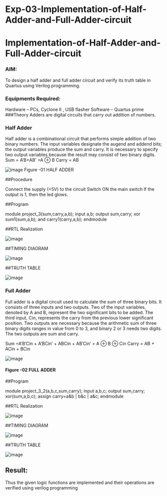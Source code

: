 # Exp-03-Implementation-of-Half-Adder-and-Full-Adder-circuit

# Implementation-of-Half-Adder-and-Full-Adder-circuit
### AIM:
To design a half adder and full adder circuit and verify its truth table in Quartus using Verilog programming.

### Equipments Required:
Hardware – PCs, Cyclone II , USB flasher
Software – Quartus prime
###Theory
Adders are digital circuits that carry out addition of numbers.

### Half Adder


Half adder is a combinational circuit that performs simple addition of two binary numbers. The input variables designate the augend and addend bits; the output variables produce the sum and carry. It is necessary to specify two output variables because the result may consist of two binary digits.
Sum = A’B+AB’ =A ⊕ B Carry = AB


![image](https://github.com/Presilla27/Exp-02-Implementation-of-Half-Adder-and-Full-Adder-circuit/assets/155127632/327cdfb7-5c08-41f3-aee3-8b6cd64af4d1)
Figure -01 HALF ADDER

##Procedure


Connect the supply (+5V) to the circuit Switch ON the main switch If the output is 1, then the led glows.

##Program


module project_3(sum,carry,a,b); 
input a,b; 
output sum,carry; 
xor sum1(sum,a,b); 
and carry1(carry,a,b); 
endmodule

##RTL Realization


![image](https://github.com/Presilla27/Exp-02-Implementation-of-Half-Adder-and-Full-Adder-circuit/assets/155127632/85ca17d0-a590-4eae-bc8f-97b2ce0e7446)

##TIMING DIAGRAM


![image](https://github.com/Presilla27/Exp-02-Implementation-of-Half-Adder-and-Full-Adder-circuit/assets/155127632/28d78992-5495-4365-9b5c-3105ca101647)

##TRUTH TABLE


![image](https://github.com/Presilla27/Exp-02-Implementation-of-Half-Adder-and-Full-Adder-circuit/assets/155127632/b0adab89-c17f-4955-a114-86a652ded90b)

### Full Adder


Full adder is a digital circuit used to calculate the sum of three binary bits. It consists of three inputs and two outputs. Two of the input variables, denoted by A and B, represent the two significant bits to be added. The third input, Cin, represents the carry from the previous lower significant position. Two outputs are necessary because the arithmetic sum of three binary digits ranges in value from 0 to 3, and binary 2 or 3 needs two digits. The two outputs are sum and carry.

Sum =A’B’Cin + A’BCin’ + ABCin + AB’Cin’ = A ⊕ B ⊕ Cin Carry = AB + ACin + BCin

![image](https://github.com/Presilla27/Exp-02-Implementation-of-Half-Adder-and-Full-Adder-circuit/assets/155127632/66973109-0211-42d8-a004-102bc9a210c1)

#### Figure -02 FULL ADDER 

##Program


module project_3_2(a,b,c,sum,carry);
input a,b,c;
output sum,carry;
xor(sum,a,b,c);
assign carry=a&b | b&c | a&c;
endmodule

##RTL Realization


![image](https://github.com/Presilla27/Exp-02-Implementation-of-Half-Adder-and-Full-Adder-circuit/assets/155127632/135c9dac-0d2a-4424-a0c0-2d0588c7cf24)

##TIMING DIAGRAM


![image](https://github.com/Presilla27/Exp-02-Implementation-of-Half-Adder-and-Full-Adder-circuit/assets/155127632/a9c97f9c-8c6d-4092-815b-c7b766fa7788)

##TRUTH TABLE


![image](https://github.com/Presilla27/Exp-02-Implementation-of-Half-Adder-and-Full-Adder-circuit/assets/155127632/529c0af6-dccb-45b0-ab24-6541cc4e27db)


## Result:


Thus the given logic functions are implemented and their operations are verified using verilog programming


